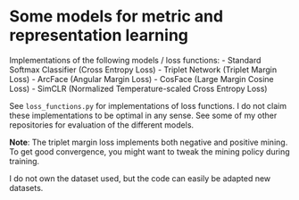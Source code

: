 # Some models for metric and representation learning

Implementations of the following models / loss functions:
	- Standard Softmax Classifier (Cross Entropy Loss)
	- Triplet Network (Triplet Margin Loss)
	- ArcFace (Angular Margin Loss)
	- CosFace (Large Margin Cosine Loss)
	- SimCLR (Normalized Temperature-scaled Cross Entropy Loss)
	
See `loss_functions.py` for implementations of loss functions. I do not claim these implementations to be optimal in any sense. See some of my other repositories for evaluation of the different models.

**Note**: The triplet margin loss implements both negative and positive mining. To get good convergence, you might want to tweak the mining policy during training.

I do not own the dataset used, but the code can easily be adapted new datasets.
